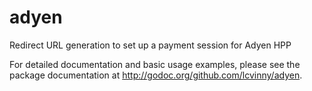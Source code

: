 adyen
=====

Redirect URL generation to set up a payment session for Adyen HPP

For detailed documentation and basic usage examples, please see the package
documentation at <http://godoc.org/github.com/lcvinny/adyen>.